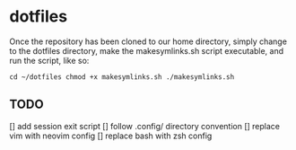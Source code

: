 # dotfiles

Once the repository has been cloned to our home directory, simply change to the
dotfiles directory, make the makesymlinks.sh script executable, and run the
script, like so:

`cd ~/dotfiles
chmod +x makesymlinks.sh
./makesymlinks.sh`

## TODO
[] add session exit script
[] follow .config/ directory convention
[] replace vim with neovim config
[] replace bash with zsh config
